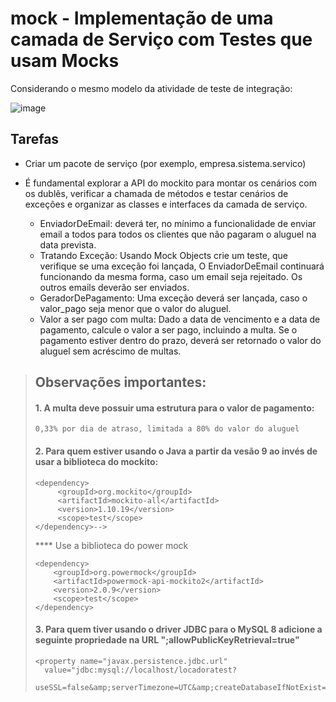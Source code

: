 # mock - Implementação de uma camada de Serviço com Testes que usam Mocks

Considerando o mesmo modelo da atividade de teste de integração:

![image](https://user-images.githubusercontent.com/75092912/199726605-a95fef5a-936a-4cc9-a653-80ce8698c98a.png)

## Tarefas

- Criar um pacote de serviço (por exemplo, empresa.sistema.servico)

- É fundamental explorar a API do mockito para montar os cenários com os dublês, verificar a chamada de métodos e testar cenários de exceções e organizar as classes e interfaces da camada de serviço.
  - EnviadorDeEmail: deverá ter, no mínimo a funcionalidade de enviar email a todos para todos os clientes que não pagaram o aluguel na data prevista.
  - Tratando Exceção: Usando Mock Objects crie um teste, que verifique se uma exceção foi lançada, O EnviadorDeEmail continuará funcionando da mesma forma, caso um email seja rejeitado. Os outros emails deverão ser enviados.
  - GeradorDePagamento: Uma exceção deverá ser lançada, caso o valor_pago seja menor que o valor do aluguel.
  - Valor a ser pago com multa: Dado a data de vencimento e a data de pagamento, calcule o valor a ser pago, incluindo a multa. Se o pagamento estiver dentro do prazo, deverá ser retornado o valor do aluguel sem acréscimo de multas.
  
>
> ## Observações importantes:
>
> #### 1. A multa deve possuir uma estrutura para o valor de pagamento:
>```
>0,33% por dia de atraso, limitada a 80% do valor do aluguel
>```
>
> #### 2. Para quem estiver usando o Java a partir da vesão 9 ao invés de usar a biblioteca do mockito:
>```
><dependency>
>      <groupId>org.mockito</groupId>
>      <artifactId>mockito-all</artifactId>
>      <version>1.10.19</version>
>      <scope>test</scope>
></dependency>-->
>```
> 
>**** Use a biblioteca do power mock
>```
><dependency>
>     <groupId>org.powermock</groupId>
>     <artifactId>powermock-api-mockito2</artifactId>
>     <version>2.0.9</version>
>     <scope>test</scope>
></dependency>
>```
>
> #### 3. Para quem tiver usando o driver JDBC para o MySQL 8 adicione a seguinte propriedade na URL ";allowPublicKeyRetrieval=true"
>```
><property name="javax.persistence.jdbc.url"
>   value="jdbc:mysql://localhost/locadoratest?
>   useSSL=false&amp;serverTimezone=UTC&amp;createDatabaseIfNotExist=true&amp;allowPublicKeyRetrieval=true"/>
>```
>
